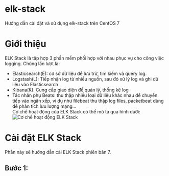 # elk-stack
Hướng dẫn cài đặt và sử dụng elk-stack trên CentOS 7
# Giới thiệu
ELK Stack là tập hợp 3 phần mềm phối hợp với nhau phục vụ cho công việc logging. Chúng lần lượt là:  
- Elasticsearch(E): cơ sở dữ liệu để lưu trữ, tìm kiếm và query log.  
- Logstash(L): Tiếp nhận log từ nhiều nguồn, sau đó xử lý log và ghi dữ liệu vào Elasticsearch  
- Kibana(K): Cung cấp giao diện để quản lý, thống kê log  
- Tác nhân phụ Beats: thu thập nhiều loại dữ liệu khác nhau để chuyển tiếp vào ngăn xếp, ví dụ như filebeat thu thập log files, packetbeat dùng để phân tích lưu lượng mạng…  
Cơ chế hoạt động của ELK Stack có thể mô tả qua hình dưới:
![Cơ chế hoạt động ELK Stack](https://user-images.githubusercontent.com/112193377/191057122-3722be59-152a-47bf-bea6-c89e09da9a0e.png)
# Cài đặt ELK Stack
Phần này sẽ hướng dẫn cài ELK Stack phiên bản 7.
## Bước 1: 
